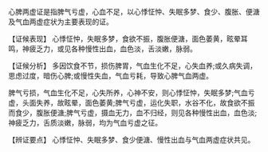 心脾两虚证是指脾气亏虚，心血不足，以心悸怔忡、失眠多梦、食少、腹胀、便溏及气血两虚症状为主要表现的证。

  【证候表现】
心悸怔忡，失眠多梦，食欲不振，腹胀便溏，面色萎黄，眩晕耳鸣，神疲乏力，或见各种慢性出血，血色淡，舌淡嫩，脉弱。

  【证候分析】
多因饮食不节，损伤脾胃，气血生化不足，心失血养;或久病失调，思虑过度，暗伤心脾;或慢性失血，气血亏耗，导致心脾气血两虚。

脾气亏损，气血生化不足，心失所养，心神不安，则心悸怔忡，失眠多梦;气血亏虚，头面失养，故眩晕，面色萎黄;脾气亏虚，运化失职，水谷不化，故食欲不振而食少，腹胀便溏;脾气亏虚，摄血无力，血不归经，则见各种慢性出血，血色淡;神疲乏力，舌质淡嫩，脉弱，均为气血亏虚之征。

  【辨证要点】
  心悸怔忡、失眠多梦、食少便溏、慢性出血与气血两虚症状共见。